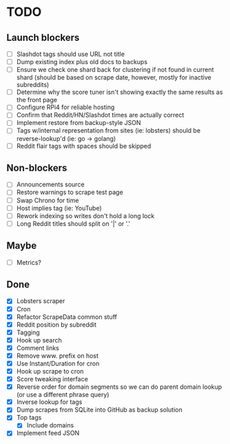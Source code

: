 # TODO

## Launch blockers

 - [ ] Slashdot tags should use URL not title
 - [ ] Dump existing index plus old docs to backups
 - [ ] Ensure we check one shard back for clustering if not found in current shard (should be based on scrape date, however, mostly for inactive subreddits)
 - [ ] Determine why the score tuner isn't showing exactly the same results as the front page
 - [ ] Configure RPi4 for reliable hosting
 - [ ] Confirm that Reddit/HN/Slashdot times are actually correct
 - [ ] Implement restore from backup-style JSON
 - [ ] Tags w/internal representation from sites (ie: lobsters) should be reverse-lookup'd (ie: go -> golang)
 - [ ] Reddit flair tags with spaces should be skipped

## Non-blockers

 - [ ] Announcements source
 - [ ] Restore warnings to scrape test page
 - [ ] Swap Chrono for time
 - [ ] Host implies tag (ie: YouTube)
 - [ ] Rework indexing so writes don't hold a long lock 
 - [ ] Long Reddit titles should split on '|' or '.'

## Maybe

 - [ ] Metrics?

## Done

 - [X] Lobsters scraper
 - [X] Cron
 - [X] Refactor ScrapeData common stuff
 - [X] Reddit position by subreddit 
 - [X] Tagging
 - [X] Hook up search
 - [X] Comment links
 - [X] Remove www. prefix on host
 - [X] Use Instant/Duration for cron
 - [X] Hook up scrape to cron
 - [X] Score tweaking interface
 - [X] Reverse order for domain segments so we can do parent domain lookup (or use a different phrase query)
 - [X] Inverse lookup for tags
 - [X] Dump scrapes from SQLite into GitHub as backup solution
 - [X] Top tags
   - [X] Include domains
 - [X] Implement feed JSON
